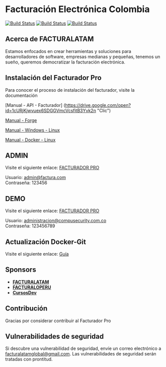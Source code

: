 ﻿# Facturación Electrónica Colombia

[![Build Status](https://img.shields.io/badge/stable-1.0-brightgreen.svg)](https://gitlab.com/Stenfrank/factura) [![Build Status](https://img.shields.io/badge/licence-MIT-blue.svg)](https://opensource.org/licenses/MIT) [![Build Status](https://img.shields.io/badge/laravel-5.7-orange.svg)](https://laravel.com/docs/5.7)

## Acerca de FACTURALATAM

Estamos enfocados en crear herramientas y soluciones para desarrolladores de software, empresas medianas y pequeñas, tenemos un sueño, queremos democratizar la facturación electrónica.

## Instalación del Facturador Pro

Para conocer el proceso de instalación del facturador, visite la documentación

[Manual - API - Facturador] (https://drive.google.com/open?id=1cURjKjwvuex6SDGGVmcVcsfitB3Yvk2n "Clic")

[Manual - Forge](https://docs.google.com/document/d/1NVV2yv8ys8tjdz5ByvEPhIUdm0GJ95XiB-iMlElaJTA/edit# "Clic")

[Manual - Windows - Linux](https://drive.google.com/open?id=1Jf0vgGvx27MbOB4JYsk9Gzgd5QIl32j35pwU1LI_Woo "Manual - Windows - Linux")

[Manual - Docker - Linux](https://docs.google.com/document/d/1E8jOrnbASjzBqhvgjhlJdhHExUjq4A0DoRKhkFEuFyY/edit?usp=sharing "Clic")

## ADMIN

Visite el siguiente enlace: [FACTURADOR PRO](http://facturacolombiaonline.com "FACTURADOR PRO")

Usuario: admin@factura.com<br>
Contraseña: 123456

## DEMO

Visite el siguiente enlace: [FACTURADOR PRO](http://compusecu.facturacolombiaonline.com "FACTURADOR PRO")

Usuario: administracion@compusecurity.com.co<br>
Contraseña: 123456789

## Actualización Docker-Git

Visite el siguiente enlace: [Guía](https://docs.google.com/document/d/11PI1a9yjCPfH9CCuWmJSrdj1V8IEUffqurqvdkw29co/edit?usp=sharing "Guía")
 
## Sponsors

 - **[FACTURALATAM](http://facturalatam.com/)** 
 - **[FACTURALOPERU](http://facturaloperu.com/)** 
 - **[CursosDev](http://cursosdev.com/)** 

## Contribución
 
Gracias por considerar contribuir al Facturador Pro

## Vulnerabilidades de seguridad

Si descubre una vulnerabilidad de seguridad, envíe un correo electrónico a facturalatamglobal@gmail.com. Las vulnerabilidades de seguridad serán tratadas con prontitud.




